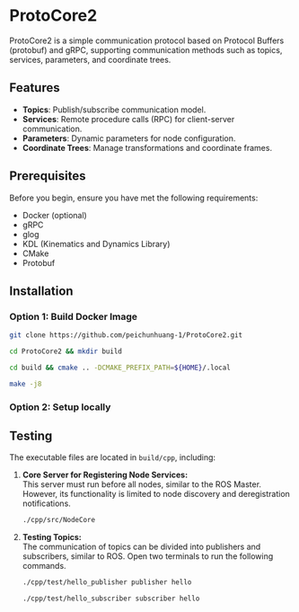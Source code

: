 # ProtoCore2

ProtoCore2 is a simple communication protocol based on Protocol Buffers (protobuf) and gRPC, supporting communication methods such as topics, services, parameters, and coordinate trees.

## Features

- **Topics**: Publish/subscribe communication model.
- **Services**: Remote procedure calls (RPC) for client-server communication. 
- **Parameters**: Dynamic parameters for node configuration.
- **Coordinate Trees**: Manage transformations and coordinate frames.

## Prerequisites

Before you begin, ensure you have met the following requirements:

- Docker (optional)
- gRPC
- glog
- KDL (Kinematics and Dynamics Library)
- CMake
- Protobuf

## Installation

### Option 1: Build Docker Image

```bash
git clone https://github.com/peichunhuang-1/ProtoCore2.git
```
```bash
cd ProtoCore2 && mkdir build
```
```bash
cd build && cmake .. -DCMAKE_PREFIX_PATH=${HOME}/.local
```
```bash
make -j8
```

### Option 2: Setup locally


## Testing

The executable files are located in `build/cpp`, including:

1. **Core Server for Registering Node Services:** <br>
   This server must run before all nodes, similar to the ROS Master. However, its functionality is limited to node discovery and deregistration notifications.
   ```bash
   ./cpp/src/NodeCore
   ```
2. **Testing Topics:** <br>
   The communication of topics can be divided into publishers and subscribers, similar to ROS. Open two terminals to run the following commands.
   ```bash
   ./cpp/test/hello_publisher publisher hello
   ```
   ```bash
   ./cpp/test/hello_subscriber subscriber hello
   ```

